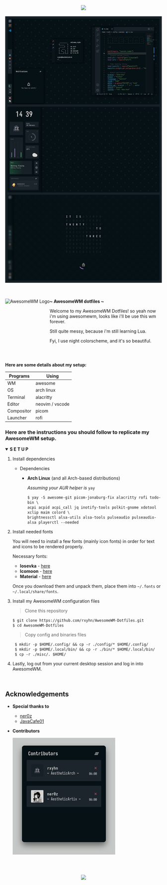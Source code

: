 <!-- Screenshot -->
<div align="center">
    <img src="https://awesomewm.org/images/awesome-logo.svg">
</div>

<br>

<div align="center">
    <img src="assets/awesome.png">
</div>

<br>
<br>

<!-- SETUP -->
<a href="https://awesomewm.org/"><img alt="AwesomeWM Logo" height="160" align = "left" src="https://awesomewm.org/doc/api/images/AUTOGEN_wibox_logo_logo_and_name.svg"></a>
<b> ~ AwesomeWM dotfiles ~ </b>

Welcome to my AwesomeWM Dotfiles! so yeah now i'm using awesomewm, looks like i'll be use this wm forever.

Still quite messy, because i'm still learning Lua. 

Fyi, I use night colorscheme, and it's so beautiful.

<h2></h2><br>

**Here are some details about my setup:**

| Programs   | Using             |
| ---------- | ----------------- |
| WM         | awesome           |
| OS         | arch linux        |
| Terminal   | alacritty         |
| Editor     | neovim / vscode   |
| Compositor | picom             |
| Launcher   | rofi              |

### Here are the instructions you should follow to replicate my AwesomeWM setup.

<details open>
<summary><strong>S E T U P</strong></summary>

1. Install dependencies

   + Dependencies

     - **Arch Linux** (and all Arch-based distributions)

         *Assuming your AUR helper is* `yay`

         ```shell
         $ yay -S awesome-git picom-jonaburg-fix alacritty rofi todo-bin \
         acpi acpid acpi_call jq inotify-tools polkit-gnome xdotool xclip maim colord \
         brightnessctl alsa-utils alsa-tools pulseaudio pulseaudio-alsa playerctl --needed 
         ```


2. Install needed fonts

   You will need to install a few fonts (mainly icon fonts) in order for text and icons to be rendered properly.

   Necessary fonts:
   + **Iosevka**  - [here](https://github.com/be5invis/Iosevka)
   + **Icomoon**  - [here](https://www.dropbox.com/s/hrkub2yo9iapljz/icomoon.zip?dl=0)
   + **Material** - [here](https://github.com/google/material-design-icons)

   Once you download them and unpack them, place them into `~/.fonts` or `~/.local/share/fonts`.
  
3. Install my AwesomeWM configuration files

    > Clone this repository

   ```shell
   $ git clone https://github.com/rxyhn/AwesomeWM-Dotfiles.git
   $ cd AwesomeWM-Dotfiles
   ```

    > Copy config and binaries files

   ```shell
    $ mkdir -p $HOME/.config/ && cp -r ./config/* $HOME/.config/
    $ mkdir -p $HOME/.local/bin/ && cp -r ./bin/* $HOME/.local/bin/
    $ cp -r ./misc/. $HOME/
   ```

4. Lastly, log out from your current desktop session and log in into AwesomeWM.

</details>
<br>



## Acknowledgements

   - **Special thanks to**
      + [ner0z](https://github.com/ner0z)
      + [JavaCafe01](https://github.com/JavaCafe01)

   - **Contributors**

      <a href="https://github.com/rxyhn/AwesomeWM-Dotfiles/graphs/contributors">
         <img src="assets/contributors.png">
      </a>

<br>
<br>

<p align="center"><a href="https://github.com/rxyhn/AwesomeWM-Dotfiles/blob/main/.github/LICENSE"><img src="https://img.shields.io/static/v1.svg?style=flat-square&label=License&message=GPL-3.0&logoColor=eceff4&logo=github&colorA=061115&colorB=67AFC1"/></a></p>
